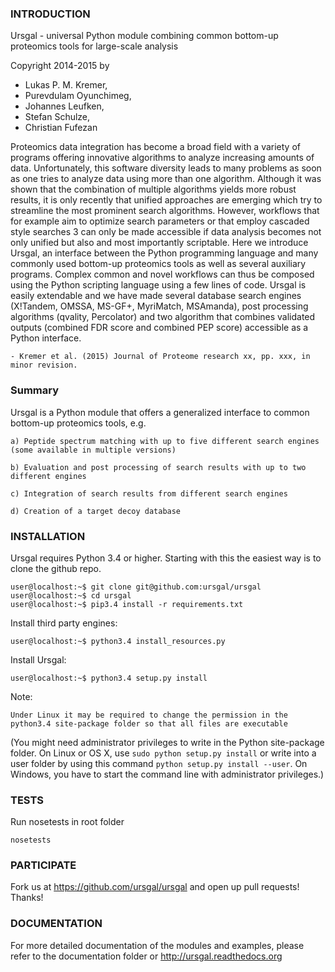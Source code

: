 ### INTRODUCTION

Ursgal - universal Python module combining common bottom-up proteomics tools for large-scale analysis

Copyright 2014-2015 by

* Lukas P. M. Kremer,
* Purevdulam Oyunchimeg,
* Johannes Leufken,
* Stefan Schulze,
* Christian Fufezan

Proteomics data integration has become a broad field with a variety of programs offering innovative algorithms to analyze increasing amounts of data. Unfortunately, this software diversity leads to many problems as soon as one tries to analyze data using more than one algorithm. Although it was shown that the combination of multiple algorithms yields more robust results, it is only recently that unified approaches are emerging which try to streamline the most prominent search algorithms. However, workflows that for example aim to optimize search parameters or that employ cascaded style searches 3 can only be made accessible if data analysis becomes not only unified but also and most importantly scriptable. Here we introduce Ursgal, an interface between the Python programming language and many commonly used bottom-up proteomics tools as well as several auxiliary programs. Complex common and novel workflows can thus be composed using the Python scripting language using a few lines of code. Ursgal is easily extendable and we have made several database search engines (X!Tandem, OMSSA, MS-GF+, MyriMatch, MSAmanda), post processing algorithms (qvality, Percolator) and two algorithm that combines validated outputs (combined FDR score and combined PEP score) accessible as a Python interface.

    - Kremer et al. (2015) Journal of Proteome research xx, pp. xxx, in minor revision.


### Summary


Ursgal is a Python module that offers a generalized interface to common bottom-up proteomics tools, e.g.

    a) Peptide spectrum matching with up to five different search engines (some available in multiple versions)

    b) Evaluation and post processing of search results with up to two different engines

    c) Integration of search results from different search engines

    d) Creation of a target decoy database


### INSTALLATION

Ursgal requires Python 3.4 or higher. Starting with this the easiest way is to clone the github repo.

    user@localhost:~$ git clone git@github.com:ursgal/ursgal
    user@localhost:~$ cd ursgal
    user@localhost:~$ pip3.4 install -r requirements.txt

Install third party engines:

    user@localhost:~$ python3.4 install_resources.py

Install Ursgal:

    user@localhost:~$ python3.4 setup.py install

Note:

    Under Linux it may be required to change the permission in the
    python3.4 site-package folder so that all files are executable

(You might need administrator privileges to write in the Python site-package folder.
On Linux or OS X, use ```sudo python setup.py install``` or write into a user folder
by using this command ```python setup.py install --user```. On Windows, you have to
start the command line with administrator privileges.)


### TESTS

Run nosetests in root folder

    nosetests

### PARTICIPATE

Fork us at https://github.com/ursgal/ursgal and open up pull requests! Thanks!


### DOCUMENTATION

For more detailed documentation of the modules and examples, please refer to
the documentation folder or http://ursgal.readthedocs.org

